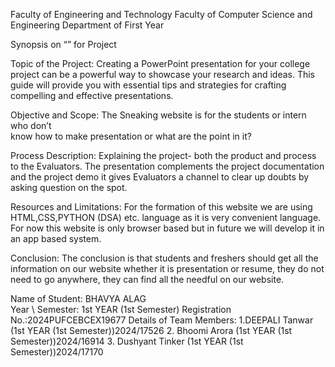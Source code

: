  
Faculty of Engineering and Technology 
Faculty of Computer Science and Engineering 
Department of First Year 
 
Synopsis on “<SNEEKIN>” for Project 
 
 
Topic of the Project: Creating a PowerPoint presentation for your college project can be a 
powerful way to showcase your research and ideas. This guide will provide you with essential tips 
and strategies for crafting compelling and effective presentations. 
 
 
Objective and Scope: The Sneaking website is for the students or intern who don’t  
know how to make presentation or what are the point in it? 
 
Process Description: Explaining the project- both the product and process to the Evaluators. The 
presentation complements the project documentation and the project demo it gives Evaluators a 
channel to clear up doubts by asking question on the spot. 
 
Resources and Limitations: For the formation of this website we are using HTML,CSS,PYTHON (DSA) 
etc. language as it is very convenient language. 
                                                   For now this website is only browser based but in future we will 
develop it in an app based system.  
 
Conclusion: The conclusion is that students and freshers should get all the information on our 
website whether it is presentation or resume, they do not need to go anywhere, they can find all 
the needful on our website. 
 
 
Name of Student: BHAVYA ALAG    
Year \ Semester: 1st YEAR (1st Semester) 
Registration No.:2024PUFCEBCEX19677 
Details of Team Members: 
                          1.DEEPALI Tanwar (1st YEAR (1st Semester))2024/17526 
                          2. Bhoomi Arora (1st YEAR (1st Semester))2024/16914 
                          3. Dushyant Tinker (1st YEAR (1st Semester))2024/17170 
 
 
